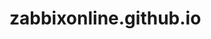 # zabbixonline.github.io
<?php
global $DB;

$DB['TYPE'] ='MYSQL';
$DB['SERVER'] ='localhost';
$DB['PORT'] ='0';
$DB['DATABASE'] ='zabbix';
$DB['USER'] ='zabbix';
$DB['PASSWORD'] ='ksander123';

$DB['SCHEMA'] ='';

$ZBX_SERVER = 'localhost';
$ZBX_SERVER_PORT = '10051';
$ZBX_SERVER_NAME = 'deejim-VirtualBox';

$IMAGE_FORMAT_DEFAULT=IMAGE_FORMAT_PNG;
